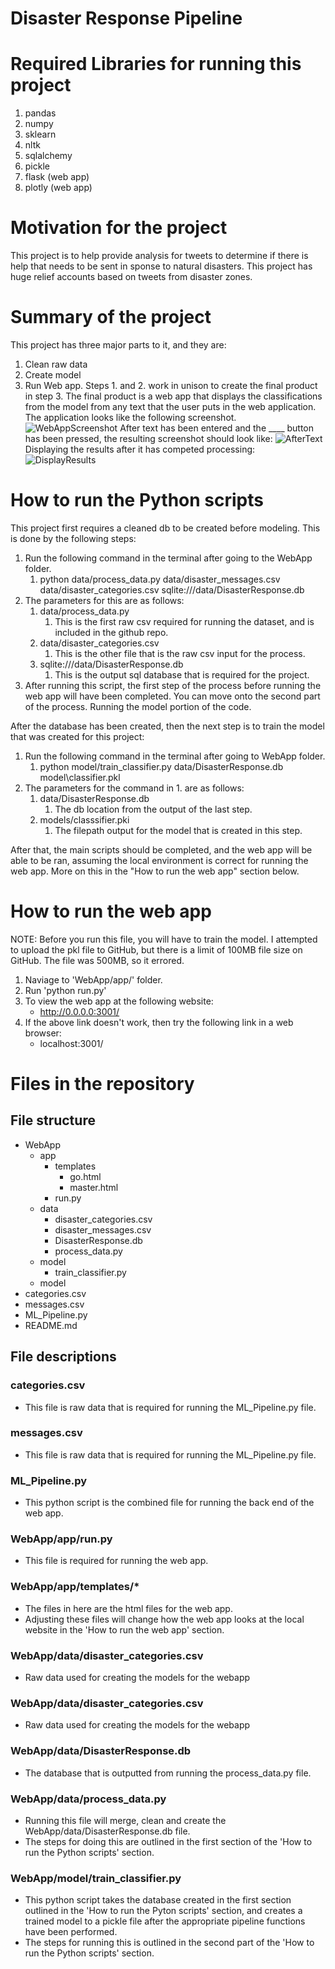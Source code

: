 # Disaster Response Pipeline

# Required Libraries for running this project
1. pandas
2. numpy
3. sklearn
4. nltk
5. sqlalchemy
6. pickle
7. flask (web app)
8. plotly (web app)

# Motivation for the project
This project is to help provide analysis for tweets to determine if there is help that needs to be sent in sponse to natural disasters. This project has huge relief accounts based on tweets from disaster zones. 

# Summary of the project
This project has three major parts to it, and they are: 
1. Clean raw data
2. Create model
3. Run Web app. 
Steps 1. and 2. work in unison to create the final product in step 3. The final product is a web app that displays the classifications from the model from any text that the user puts in the web application. <br> 
The application looks like the following screenshot. 
![WebAppScreenshot](/screenshots/webAppScreenshot.jpg?raw=true "WebAppLandingPage")
After text has been entered and the ____ button has been pressed, the resulting screenshot should look like: 
![AfterText](/screenshots/AfterText.jpg?raw=true "AfterText")
Displaying the results after it has competed processing: 
![DisplayResults](/screenshots/displayResults.jpg?raw=true "DisplayResults")

# How to run the Python scripts
This project first requires a cleaned db to be created before modeling. This is done by the following steps: 
1. Run the following command in the terminal after going to the WebApp folder. 
    1. python data/process_data.py data/disaster_messages.csv data/disaster_categories.csv sqlite:///data/DisasterResponse.db
2. The parameters for this are as follows: 
    1. data/process_data.py
        1. This is the first raw csv required for running the dataset, and is included in the github repo. 
    2. data/disaster_categories.csv
        1. This is the other file that is the raw csv input for the process. 
    3. sqlite:///data/DisasterResponse.db
        1. This is the output sql database that is required for the project. 
3. After running this script, the first step of the process before running the web app will have been completed. You can move onto the second part of the process. Running the model portion of the code. 

After the database has been created, then the next step is to train the model that was created for this project: 
1. Run the following command in the terminal after going to WebApp folder. 
    1. python model/train_classifier.py data/DisasterResponse.db model\classifier.pkl
2. The parameters for the command in 1. are as follows: 
    1. data/DisasterResponse.db 
        1. The db location from the output of the last step. 
    2. models/classsifier.pki
        1. The filepath output for the model that is created in this step. 

After that, the main scripts should be completed, and the web app will be able to be ran, assuming the local environment is correct for running the web app. More on this in the "How to run the web app" section below. 

# How to run the web app
NOTE: Before you run this file, you will have to train the model. I attempted to upload the pkl file to GitHub, but there is a limit of 100MB file size on GitHub. The file was 500MB, so it errored. 
1. Naviage to 'WebApp/app/' folder. 
2. Run 'python run.py'
3. To view the web app at the following website:
   * http://0.0.0.0:3001/
4. If the above link doesn't work, then try the following link in a web browser:
    * localhost:3001/

# Files in the repository
## File structure
* WebApp
    * app
        * templates
            * go.html
            * master.html
        * run.py
    * data
        * disaster_categories.csv
        * disaster_messages.csv
        * DisasterResponse.db
        * process_data.py
    * model
        * train_classifier.py
    * model
* categories.csv
* messages.csv
* ML_Pipeline.py
* README.md

## File descriptions
### categories.csv
* This file is raw data that is required for running the ML_Pipeline.py file. 
### messages.csv
* This file is raw data that is required for running the ML_Pipeline.py file. 
### ML_Pipeline.py
* This python script is the combined file for running the back end of the web app. 
### WebApp/app/run.py
* This file is required for running the web app. 
### WebApp/app/templates/*
* The files in here are the html files for the web app. 
* Adjusting these files will change how the web app looks at the local website in the 'How to run the web app' section. 
### WebApp/data/disaster_categories.csv
* Raw data used for creating the models for the webapp
### WebApp/data/disaster_categories.csv
* Raw data used for creating the models for the webapp
### WebApp/data/DisasterResponse.db 
* The database that is outputted from running the process_data.py file. 
### WebApp/data/process_data.py
* Running this file will merge, clean and create the WebApp/data/DisasterResponse.db file. 
* The steps for doing this are outlined in the first section of the 'How to run the Python scripts' section.
### WebApp/model/train_classifier.py
* This python script takes the database created in the first section outlined in the 'How to run the Pyton scripts' section, and creates a trained model to a pickle file after the appropriate pipeline functions have been performed. 
* The steps for running this is outlined in the second part of the 'How to run the Python scripts' section.